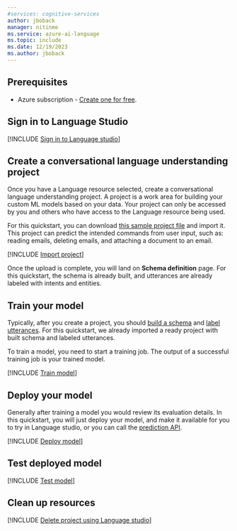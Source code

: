 ```yaml
---
#services: cognitive-services
author: jboback
manager: nitinme
ms.service: azure-ai-language
ms.topic: include
ms.date: 12/19/2023
ms.author: jboback
---
```


## Prerequisites

* Azure subscription - [Create one for free](https://azure.microsoft.com/free/cognitive-services).

## Sign in to Language Studio

[!INCLUDE [Sign in to Language studio](../language-studio/sign-in-studio.md)]


## Create a conversational language understanding project

Once you have a Language resource selected, create a conversational language understanding project. A project is a work area for building your custom ML models based on your data. Your project can only be accessed by you and others who have access to the Language resource being used.

For this quickstart, you can download [this sample project file](https://go.microsoft.com/fwlink/?linkid=2196152) and import it. This project can predict the intended commands from user input, such as: reading emails, deleting emails, and attaching a document to an email. 

[!INCLUDE [Import project](../language-studio/import-project.md)]

Once the upload is complete, you will land on **Schema definition** page. For this quickstart, the schema is already built, and utterances are already labeled with intents and entities.

## Train your model

Typically, after you create a project, you should [build a schema](../../how-to/build-schema.md) and [label utterances](../../how-to/tag-utterances.md). For this quickstart, we already imported a ready project with built schema and labeled utterances. 
 
To train a model, you need to start a training job. The output of a successful training job is your trained model.

[!INCLUDE [Train model](../language-studio/train-model.md)]

## Deploy your model

Generally after training a model you would review its evaluation details. In this quickstart, you will just deploy your model, and make it available for you to try in Language studio, or you can call the [prediction API](https://aka.ms/clu-apis).

[!INCLUDE [Deploy model](../language-studio/deploy-model.md)]

## Test deployed model

[!INCLUDE [Test model](../language-studio/test-model.md)]

## Clean up resources

[!INCLUDE [Delete project using Language studio](../language-studio/delete-project.md)]
